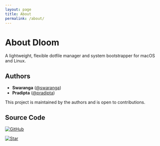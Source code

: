 ```yaml
---
layout: page
title: About
permalink: /about/
---
```


# About Dloom

A lightweight, flexible dotfile manager and system bootstrapper for macOS and Linux.

## Authors

- **Swaranga** ([@swaranga](https://github.com/swaranga))  
- **Pradipta** ([@pradipta](https://github.com/pradipta))  

This project is maintained by the authors and is open to contributions.

## Source Code

[![GitHub](https://img.shields.io/badge/GitHub-Source%20Code-181717?style=for-the-badge&logo=github)](https://github.com/dloomorg/dloom)

[![Star](https://img.shields.io/github/stars/dloomorg/dloom?style=social)](https://github.com/dloomorg/dloom/stargazers)

